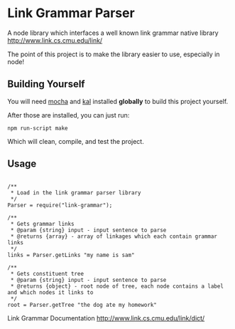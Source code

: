 
# Link Grammar Parser

A node library which interfaces a well known link grammar native library <http://www.link.cs.cmu.edu/link/>

The point of this project is to make the library easier to use, especially in node!

## Building Yourself

You will need [mocha](https://npmjs.org/package/mocha) and [kal](https://npmjs.org/package/kal) installed **globally** to build this project yourself.

After those are installed, you can just run:

```
npm run-script make
```

Which will clean, compile, and test the project.

## Usage

```

/**
 * Load in the link grammar parser library
 */
Parser = require("link-grammar");

/**
 * Gets grammar links
 * @param {string} input - input sentence to parse
 * @returns {array} - array of linkages which each contain grammar links
 */
links = Parser.getLinks "my name is sam"

/**
 * Gets constituent tree
 * @param {string} input - input sentence to parse
 * @returns {object} - root node of tree, each node contains a label and which nodes it links to
 */
root = Parser.getTree "the dog ate my homework"

```

Link Grammar Documentation <http://www.link.cs.cmu.edu/link/dict/>